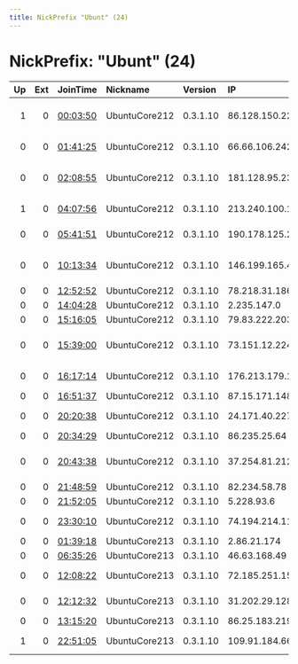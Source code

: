```yaml
---
title: NickPrefix "Ubunt" (24)
---
```


# NickPrefix: "Ubunt" (24)

|   Up |   Ext | JoinTime                                                                                            | Nickname      | Version   | IP              | AS                                      | CC   |   ORp |   Dirp | OS    | Contact   |   eFamMembers |
|-----:|------:|:----------------------------------------------------------------------------------------------------|:--------------|:----------|:----------------|:----------------------------------------|:-----|------:|-------:|:------|:----------|--------------:|
|    1 |     0 | [00:03:50](https://metrics.torproject.org/rs.html#details/B64FB01C99D490B36D02D339BD99CEE0937EA905) | UbuntuCore212 | 0.3.1.10  | 86.128.150.222  | British Telecommunications PLC          | gb   | 35309 |      0 | Linux | None      |             1 |
|    0 |     0 | [01:41:25](https://metrics.torproject.org/rs.html#details/84AD0049F61DF4B85A882BAFC1A2F372B9D38F0A) | UbuntuCore212 | 0.3.1.10  | 66.66.106.242   | Time Warner Cable Internet LLC          | us   | 43067 |      0 | Linux | None      |             1 |
|    0 |     0 | [02:08:55](https://metrics.torproject.org/rs.html#details/1B480279E505C27B6E0F5105E33E6CA785E67865) | UbuntuCore212 | 0.3.1.10  | 181.128.95.235  | EPM Telecomunicaciones S.A. E.S.P.      | co   | 44432 |      0 | Linux | None      |             1 |
|    1 |     0 | [04:07:56](https://metrics.torproject.org/rs.html#details/A60F42B414A8FFD86974D37140E8815412D0C07F) | UbuntuCore212 | 0.3.1.10  | 213.240.100.126 | A1 Telekom Austria AG                   | at   | 39721 |      0 | Linux | None      |             1 |
|    0 |     0 | [05:41:51](https://metrics.torproject.org/rs.html#details/6EC8FAB633F19B3C320BF7B1A69D0E4868E23C9C) | UbuntuCore212 | 0.3.1.10  | 190.178.125.29  | Telefonica de Argentina                 | ar   | 36139 |      0 | Linux | None      |             1 |
|    0 |     0 | [10:13:34](https://metrics.torproject.org/rs.html#details/5A6F8F456F1820F5583755BF3A9C4FB8CFE3FC5A) | UbuntuCore212 | 0.3.1.10  | 146.199.165.41  | British Telecommunications PLC          | gb   | 43291 |      0 | Linux | None      |             1 |
|    0 |     0 | [12:52:52](https://metrics.torproject.org/rs.html#details/20A7685BC5178A9819736769C24BC8758E919F3D) | UbuntuCore212 | 0.3.1.10  | 78.218.31.186   | Free SAS                                | fr   | 42309 |      0 | Linux | None      |             1 |
|    0 |     0 | [14:04:28](https://metrics.torproject.org/rs.html#details/DE8395418D761D09CC64107C808616FB31AD9C59) | UbuntuCore212 | 0.3.1.10  | 2.235.147.0     | Fastweb                                 | it   | 45243 |      0 | Linux | None      |             1 |
|    0 |     0 | [15:16:05](https://metrics.torproject.org/rs.html#details/B7DF372D5B54E1EF90BE1C21052EEB70338F04A4) | UbuntuCore212 | 0.3.1.10  | 79.83.222.203   | SFR SA                                  | fr   | 34405 |      0 | Linux | None      |             1 |
|    0 |     0 | [15:39:00](https://metrics.torproject.org/rs.html#details/A9C0F8FCFEF5ACACA667826F6F801FA2F42DE65E) | UbuntuCore212 | 0.3.1.10  | 73.151.12.224   | Comcast Cable Communications, LLC       | us   | 35859 |      0 | Linux | None      |             1 |
|    0 |     0 | [16:17:14](https://metrics.torproject.org/rs.html#details/B9410D7653138EF787C5F5A6FF3AC33EC76F094B) | UbuntuCore212 | 0.3.1.10  | 176.213.179.169 | JSC ER-Telecom Holding                  | ru   | 40501 |      0 | Linux | None      |             1 |
|    0 |     0 | [16:51:37](https://metrics.torproject.org/rs.html#details/DB9956A8BB7C13746EC7A9ED7212BF1B35978E94) | UbuntuCore212 | 0.3.1.10  | 87.15.171.148   | Telecom Italia                          | it   | 45880 |      0 | Linux | None      |             1 |
|    0 |     0 | [20:20:38](https://metrics.torproject.org/rs.html#details/4AD63583AE773480CA37FACCFC4B68968F3AA8BD) | UbuntuCore212 | 0.3.1.10  | 24.171.40.227   | Charter Communications                  | us   | 46627 |      0 | Linux | None      |             1 |
|    0 |     0 | [20:34:29](https://metrics.torproject.org/rs.html#details/7E3EAF80718AE6F4C15B31F386916F387998C189) | UbuntuCore212 | 0.3.1.10  | 86.235.25.64    | Orange                                  | fr   | 37506 |      0 | Linux | None      |             1 |
|    0 |     0 | [20:43:38](https://metrics.torproject.org/rs.html#details/677A2D4497DC27402480B0A3C1FCB7D35C39F8C8) | UbuntuCore212 | 0.3.1.10  | 37.254.81.212   | Esfahan Telecommunication Company P.J.S | ir   | 42999 |      0 | Linux | None      |             1 |
|    0 |     0 | [21:48:59](https://metrics.torproject.org/rs.html#details/235EC0BCDE3D82AFA425A4533DF50766D17CDBAD) | UbuntuCore212 | 0.3.1.10  | 82.234.58.78    | Free SAS                                | fr   | 34131 |      0 | Linux | None      |             1 |
|    0 |     0 | [21:52:05](https://metrics.torproject.org/rs.html#details/D0CDB16157604F78B86D8265BA94C4944AC80A15) | UbuntuCore212 | 0.3.1.10  | 5.228.93.6      | Rostelecom                              | ru   | 32926 |      0 | Linux | None      |             1 |
|    0 |     0 | [23:30:10](https://metrics.torproject.org/rs.html#details/DE8B5D1E5095FC12AEF8A6FF8F687D2EF821D8FF) | UbuntuCore212 | 0.3.1.10  | 74.194.214.115  | Suddenlink Communications               | us   | 45297 |      0 | Linux | None      |             1 |
|    0 |     0 | [01:39:18](https://metrics.torproject.org/rs.html#details/67A1A4293F53ED8EF913D9F5311A374FB5BF7545) | UbuntuCore213 | 0.3.1.10  | 2.86.21.174     | OTEnet S.A.                             | gr   | 41965 |      0 | Linux | None      |             1 |
|    0 |     0 | [06:35:26](https://metrics.torproject.org/rs.html#details/A8983D6513076233239BE72A61CE435B66A3E35F) | UbuntuCore213 | 0.3.1.10  | 46.63.168.49    | Rostelecom                              | ru   | 33989 |      0 | Linux | None      |             1 |
|    0 |     0 | [12:08:22](https://metrics.torproject.org/rs.html#details/B4C8D5EADB1E4EE9F337D5680C7B9780650A980F) | UbuntuCore213 | 0.3.1.10  | 72.185.251.15   | BRIGHT HOUSE NETWORKS, LLC              | us   | 42014 |      0 | Linux | None      |             1 |
|    0 |     0 | [12:12:32](https://metrics.torproject.org/rs.html#details/FC7506A6B6CAF674D5720CDFB55FC2D3E2F5898B) | UbuntuCore213 | 0.3.1.10  | 31.202.29.128   | Maxnet Telecom, Ltd                     | ua   | 36465 |      0 | Linux | None      |             1 |
|    0 |     0 | [13:15:20](https://metrics.torproject.org/rs.html#details/89D0A402970F500B26D8B05DEAE37CD4FCD27C16) | UbuntuCore213 | 0.3.1.10  | 86.25.183.219   | Virgin Media Limited                    | gb   | 35805 |      0 | Linux | None      |             1 |
|    1 |     0 | [22:51:05](https://metrics.torproject.org/rs.html#details/83E68ACC0E4A124789D04F7AA96A28A30318A9CB) | UbuntuCore213 | 0.3.1.10  | 109.91.184.66   | Liberty Global Operations B.V.          | de   | 35291 |      0 | Linux | None      |             1 |
